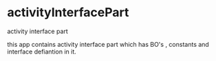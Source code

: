 activityInterfacePart
=====================

activity interface part

this app contains activity interface part which has BO's , constants and interface defiantion in it.

